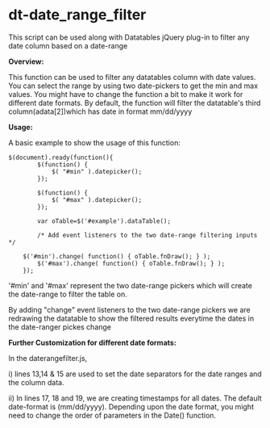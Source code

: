 dt-date_range_filter
====================

This script can be used along with Datatables jQuery plug-in to filter any date column based on a date-range

<b>Overview:</b>

This function can be used to filter any datatables column with date values. You can select the range by using two date-pickers to get the min and max values. You might have to change the function a bit to make it work for different date formats. By default, the function will filter the datatable's third column(adata[2])which has date in format mm/dd/yyyy


<b>Usage:</b>

A basic example to show the usage of this function:


	$(document).ready(function(){
	        $(function() {
	            $( "#min" ).datepicker();
	        });
			 
	        $(function() {
	            $( "#max" ).datepicker();
	        });
	        
	        var oTable=$('#example').dataTable();
	                
	        /* Add event listeners to the two date-range filtering inputs */
					
		$('#min').change( function() { oTable.fnDraw(); } );
	        $('#max').change( function() { oTable.fnDraw(); } );
    	});
    


'#min' and '#max' represent the two date-range pickers which will create the date-range to filter the table on.
    
By adding "change" event listeners to the two date-range pickers we are redrawing the datatable to show the filtered results everytime the dates in the date-ranger pickes change 


<b>Further Customization for different date formats:</b>

In the daterangefilter.js, 

i)  lines 13,14 & 15 are used to set the date separators for the date ranges and the column data.

ii) In lines 17, 18 and 19, we are creating timestamps for all dates. The default date-format is (mm/dd/yyyy). Depending upon the date format, you might need to change the order of parameters in the Date() function. 
